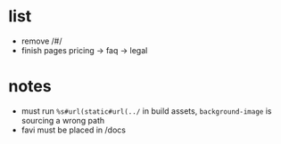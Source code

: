 # list

- remove /#/
- finish pages pricing -> faq -> legal

# notes

- must run ```%s#url(static#url(../``` in build assets, ```background-image``` is sourcing a wrong path
- favi must be placed in /docs
